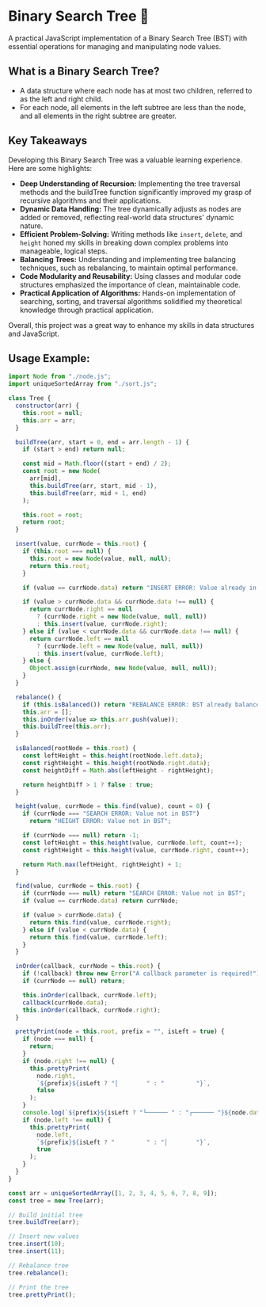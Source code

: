 # Binary Search Tree 🌳

A practical JavaScript implementation of a Binary Search Tree (BST) with essential operations for managing and manipulating node values.

## What is a Binary Search Tree?

- A data structure where each node has at most two children, referred to as the left and right child.
- For each node, all elements in the left subtree are less than the node, and all elements in the right subtree are greater.

## Key Takeaways

Developing this Binary Search Tree was a valuable learning experience. Here are some highlights:

- **Deep Understanding of Recursion:** Implementing the tree traversal methods and the buildTree function significantly improved my grasp of recursive algorithms and their applications.
- **Dynamic Data Handling:** The tree dynamically adjusts as nodes are added or removed, reflecting real-world data structures' dynamic nature.
- **Efficient Problem-Solving:** Writing methods like `insert`, `delete`, and `height` honed my skills in breaking down complex problems into manageable, logical steps.
- **Balancing Trees:** Understanding and implementing tree balancing techniques, such as rebalancing, to maintain optimal performance.
- **Code Modularity and Reusability:** Using classes and modular code structures emphasized the importance of clean, maintainable code.
- **Practical Application of Algorithms:** Hands-on implementation of searching, sorting, and traversal algorithms solidified my theoretical knowledge through practical application.

Overall, this project was a great way to enhance my skills in data structures and JavaScript.

## Usage Example:

```javascript
import Node from "./node.js";
import uniqueSortedArray from "./sort.js";

class Tree {
  constructor(arr) {
    this.root = null;
    this.arr = arr;
  }

  buildTree(arr, start = 0, end = arr.length - 1) {
    if (start > end) return null;

    const mid = Math.floor((start + end) / 2);
    const root = new Node(
      arr[mid],
      this.buildTree(arr, start, mid - 1),
      this.buildTree(arr, mid + 1, end)
    );

    this.root = root;
    return root;
  }

  insert(value, currNode = this.root) {
    if (this.root === null) {
      this.root = new Node(value, null, null);
      return this.root;
    }

    if (value == currNode.data) return "INSERT ERROR: Value already in BST";

    if (value > currNode.data && currNode.data !== null) {
      return currNode.right == null
        ? (currNode.right = new Node(value, null, null))
        : this.insert(value, currNode.right);
    } else if (value < currNode.data && currNode.data !== null) {
      return currNode.left == null
        ? (currNode.left = new Node(value, null, null))
        : this.insert(value, currNode.left);
    } else {
      Object.assign(currNode, new Node(value, null, null));
    }
  }

  rebalance() {
    if (this.isBalanced()) return "REBALANCE ERROR: BST already balanced";
    this.arr = [];
    this.inOrder(value => this.arr.push(value));
    this.buildTree(this.arr);
  }

  isBalanced(rootNode = this.root) {
    const leftHeight = this.height(rootNode.left.data);
    const rightHeight = this.height(rootNode.right.data);
    const heightDiff = Math.abs(leftHeight - rightHeight);

    return heightDiff > 1 ? false : true;
  }

  height(value, currNode = this.find(value), count = 0) {
    if (currNode === "SEARCH ERROR: Value not in BST")
      return "HEIGHT ERROR: Value not in BST";

    if (currNode === null) return -1;
    const leftHeight = this.height(value, currNode.left, count++);
    const rightHeight = this.height(value, currNode.right, count++);

    return Math.max(leftHeight, rightHeight) + 1;
  }

  find(value, currNode = this.root) {
    if (currNode === null) return "SEARCH ERROR: Value not in BST";
    if (value == currNode.data) return currNode;

    if (value > currNode.data) {
      return this.find(value, currNode.right);
    } else if (value < currNode.data) {
      return this.find(value, currNode.left);
    }
  }

  inOrder(callback, currNode = this.root) {
    if (!callback) throw new Error("A callback parameter is required!");
    if (currNode == null) return;

    this.inOrder(callback, currNode.left);
    callback(currNode.data);
    this.inOrder(callback, currNode.right);
  }

  prettyPrint(node = this.root, prefix = "", isLeft = true) {
    if (node === null) {
      return;
    }
    if (node.right !== null) {
      this.prettyPrint(
        node.right,
        `${prefix}${isLeft ? "│        " : "         "}`,
        false
      );
    }
    console.log(`${prefix}${isLeft ? "└────── " : "┌────── "}${node.data}`);
    if (node.left !== null) {
      this.prettyPrint(
        node.left,
        `${prefix}${isLeft ? "         " : "│        "}`,
        true
      );
    }
  }
}

const arr = uniqueSortedArray([1, 2, 3, 4, 5, 6, 7, 8, 9]);
const tree = new Tree(arr);

// Build initial tree
tree.buildTree(arr);

// Insert new values
tree.insert(10);
tree.insert(11);

// Rebalance tree
tree.rebalance();

// Print the tree
tree.prettyPrint();
